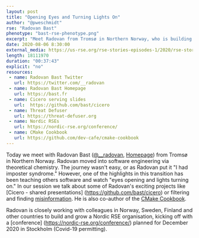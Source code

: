 ```yaml
---
layout: post
title: "Opening Eyes and Turning Lights On"
author: "@pweschmidt"
rse: "Radovan Bast"
phenotype: "bast-rse-phenotype.png"
excerpt: "Meet Radovan from Tromsø in Northern Norway, who is building exciting software and teaching students how to be good engineers. He is also busy building and growing the Nordic RSE community with colleagues from Sweden, Finland and other countries."
date: 2020-08-06 8:30:00
external_media: https://us-rse.org/rse-stories-episodes-1/2020/rse-stories-radovan-bast-episode-28.mp3
length: 18111970
duration: "00:37:43"
explicit: "no"
resources:
 - name: Radovan Bast Twitter
   url: https://twitter.com/__radovan
 - name: Radovan Bast Homepage
   url: https://bast.fr 
 - name: Cicero serving slides 
   url:  https://github.com/bast/cicero
 - name: Threat Defuser 
   url: https://threat-defuser.org
 - name: Nordic RSEs
   url: https://nordic-rse.org/conference/
 - name: CMake Cookbook
   url: https://github.com/dev-cafe/cmake-cookbook 
---
```


Today we meet with Radovan Bast ([@__radovan](https://twitter.com/__radovan), [Homepage](https://bast.fr)) from Tromsø in Northern Norway. Radovan moved into software engineering via theoretical chemistry. The journey wasn't easy, or as Radovan put it "I had imposter syndrome." However, one of the highlights in this transition has been teaching others software and watch "eyes opening and lights turning on." In our session we talk about some of Radovan's exciting projects like [Cicero - shared presentations] (https://github.com/bast/cicero) or filtering and finding [misinformation](https://threat-defuser.org). He is also co-author of the [CMake Cookbook](https://www.packtpub.com/application-development/cmake-cookbook).

Radovan is closely working with colleagues in Norway, Sweden, Finland and other countries to build and grow a Nordic RSE organisation, kicking off with a [conference] (https://nordic-rse.org/conference/) planned for December 2020 in Stockholm (Covid-19 permitting).
